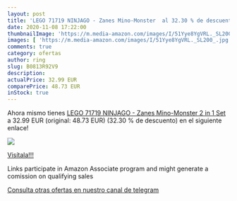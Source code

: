 ```yaml
---
layout: post
title: 'LEGO 71719 NINJAGO - Zanes Mino-Monster  al 32.30 % de descuento'
date: 2020-11-08 17:22:00
thumbnailImage: 'https://m.media-amazon.com/images/I/51Yye8YgVRL._SL200_.jpg'
images: [ 'https://m.media-amazon.com/images/I/51Yye8YgVRL._SL200_.jpg' ]
comments: true
category: ofertas
author: ring
slug: B0813R92V9
description:
actualPrice: 32.99 EUR
comparePrice: 48.73 EUR
inStock: true
---
```


Ahora mismo tienes [LEGO 71719 NINJAGO - Zanes Mino-Monster  2 in 1 Set](https://www.amazon.de/dp/B0813R92V9/?tag=redken02-21) a 32.99 EUR (original: 48.73 EUR) (32.30 %  de descuento) en el siguiente enlace!

[![](https://m.media-amazon.com/images/I/51Yye8YgVRL._SL200_.jpg)](https://www.amazon.de/dp/B0813R92V9/?tag=redken02-21)

[Visítala!!!](https://www.amazon.de/dp/B0813R92V9/?tag=redken02-21)

Links participate in Amazon Associate program and might generate a comission on qualifying sales

[Consulta otras ofertas en nuestro canal de telegram](https://t.me/s/ofertas25)
